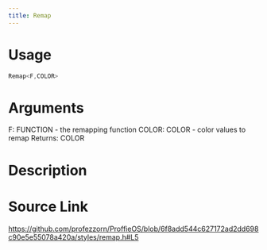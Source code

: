 ```yaml
---
title: Remap
---
```


# Usage
```cpp
Remap<F,COLOR>
```

# Arguments
F: FUNCTION - the remapping function
COLOR: COLOR - color values to remap
Returns: COLOR

# Description

# Source Link
https://github.com/profezzorn/ProffieOS/blob/6f8add544c627172ad2dd698c90e5e55078a420a/styles/remap.h#L5
